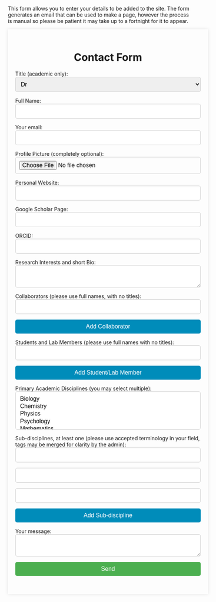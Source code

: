 This form allows you to enter your details to be added to the site. The form generates an email that can be used to make a page, however the process is manual so please be patient it may take up to a fortnight for it to appear.
<!DOCTYPE html>
<html lang="en">
<head>
    <meta charset="UTF-8">
    <meta name="viewport" content="width=device-width, initial-scale=1.0">
    <title>Signup form</title>
    <style>
        /* body {
            font-family: Arial, sans-serif;
            margin: 0;
            padding: 0;
            display: flex;
            justify-content: center;
            align-items: center;
            height: 100vh;
            background-color: #f4f4f4;
        } */
        .container {
            width: 100%;
            max-width: 600px;
            /* background-color: #fff; */
            padding: 20px;
            box-shadow: 0 0 10px rgba(0, 0, 0, 0.1);
        }
        h1 {
            text-align: center;
        }
        form {
            display: flex;
            flex-direction: column;
        }
        /* label {
            margin-bottom: 5px;
            margin-top: 15px;
        } */
        input, select, textarea, button {
            margin-bottom: 15px;
            padding: 10px;
            font-size: 16px;
            border: 1px solid #ccc;
            border-radius: 5px;
            width: 100%;
        }
        button {
            background-color: #4CAF50;
            color: white;
            border: none;
        }
        button[type="button"] {
            background-color: #008CBA;
        }
    </style>
</head>
<body>
    <div class="container">
        <h1>Contact Form</h1>
        <form
          action="https://formspree.io/f/xjkbkqaj"
          method="POST"
          enctype="multipart/form-data"
        >
          <label>
            Title (academic only):
            <select name="title">
              <option value="Dr">Dr</option>
              <option value="Prof.">Prof</option>
              <option value="">None</option>
              <!-- add more titles as needed -->
            </select>
          </label>
          <label>
            Full Name:
            <input type="text" name="full_name" required>
          </label>
          <label>
            Your email:
            <input type="email" name="email" required> </label>
          </label>
          <label>
            Profile Picture (completely optional):
            <input type="file" name="profile_picture">
          </label>
          <label>
            Personal Website:
            <input type="url" name="personal_website">
          </label>
          <label>
            Google Scholar Page:
            <input type="url" name="google_scholar">
          </label>
          <label>
            ORCID:
            <input type="url" name="orcid">
          </label>
          <label>
            Research Interests and short Bio:
            <textarea name="research_bio" required></textarea>
          </label>
          <label>
            Collaborators (please use full names, with no titles):
            <div id="collaborators">
              <input type="text" name="collaborators[]">
            </div>
            <button type="button" onclick="addCollaborator()">Add Collaborator</button>
          </label>
          <label>
            Students and Lab Members (please use full names with no titles):
            <div id="students">
              <input type="text" name="students[]">
            </div>
            <button type="button" onclick="addStudent()">Add Student/Lab Member</button>
          </label>
          <label>
            Primary Academic Disciplines (you may select multiple):
            <select name="primary_disciplines[]" multiple required>
              <option value="Biology">Biology</option>
              <option value="Chemistry">Chemistry</option>
              <option value="Physics">Physics</option>
              <option value="Psychology">Psychology</option>
              <option value="Mathematics">Mathematics</option>
              <option value="Computer Science">Computer Science</option>
              <option value="Engineering">Engineering</option>
              <option value="Medicine">Medicine</option>
              <option value="Law">Law</option>
              <option value="Business">Business</option>
              <option value="Economics">Economics</option>
              <option value="Political Science">Political Science</option>
              <option value="Sociology">Sociology</option>
              <option value="Anthropology">Anthropology</option>
              <option value="History">History</option>
              <option value="Literature">Literature</option>
              <option value="Philosophy">Philosophy</option>
              <option value="Art">Art</option>
              <option value="Music">Music</option>
              <!-- add more disciplines as needed -->
            </select>
          </label>
          <label>
            Sub-disciplines, at least one (please use accepted terminology in your field, tags may be merged for clarity by the admin):
            <div id="subdisciplines">
              <input type="text" name="subdisciplines[]" required>
              <input type="text" name="subdisciplines[]">
              <input type="text" name="subdisciplines[]">
            </div>
            <button type="button" onclick="addSubdiscipline()">Add Sub-discipline</button>
          </label>
          <label>
            Your message:
            <textarea name="message"></textarea>
          </label>
          <button type="submit">Send</button>
        </form>
    </div>
    <script>
      function addCollaborator() {
        var div = document.createElement('div');
        div.innerHTML = '<input type="text" name="collaborators[]">';
        document.getElementById('collaborators').appendChild(div);
      }

      function addStudent() {
        var div = document.createElement('div');
        div.innerHTML = '<input type="text" name="students[]">';
        document.getElementById('students').appendChild(div);
      }

      function addSubdiscipline() {
        var div = document.createElement('div');
        div.innerHTML = '<input type="text" name="subdisciplines[]">';
        document.getElementById('subdisciplines').appendChild(div);
      }
    </script>
</body>
</html>


